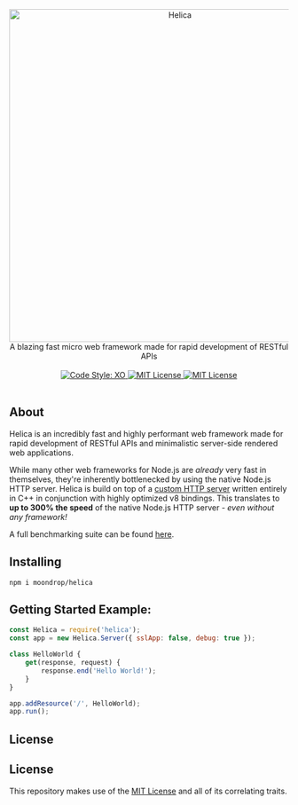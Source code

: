 <div align="center">
    <img src="https://i.imgur.com/N1XJO2l.jpeg" alt="Helica" width="600" />
</div>

<div align="center">A blazing fast micro web framework made for rapid development of RESTful APIs</div>

<br />

<div align="center">
    <a href="https://github.com/xojs/xo">
        <img src="https://img.shields.io/badge/code%20style-xo-5ed9c7?style=for-the-badge" alt="Code Style: XO">
    </a>
    <a href="#">
        <img src="https://img.shields.io/badge/license-MIT-ed184e?style=for-the-badge" alt="MIT License">
    </a>
    <a href="#">
        <img src="https://img.shields.io/badge/npm-no%20release-ed184e?style=for-the-badge" alt="MIT License">
    </a>
</div>

<br />

## About
Helica is an incredibly fast and highly performant web framework made for rapid development of RESTful APIs and minimalistic server-side rendered web applications. 

While many other web frameworks for Node.js are *already* very fast in themselves, they're inherently bottlenecked by using the native Node.js HTTP server. Helica is build on top of a [custom HTTP server](https://github.com/uNetworking/uWebSockets.js/) written entirely in C++ in conjunction with highly optimized v8 bindings. This translates to **up to 300% the speed** of the native Node.js HTTP server *- even without any framework!*

A full benchmarking suite can be found [here](/benchmark).

## Installing
```
npm i moondrop/helica
```

## Getting Started Example:

```js
const Helica = require('helica');
const app = new Helica.Server({ sslApp: false, debug: true });

class HelloWorld {
    get(response, request) {
        response.end('Hello World!');
    }
}

app.addResource('/', HelloWorld);
app.run();
```

## License
## License
This repository makes use of the [MIT License](https://opensource.org/licenses/MIT) and all of its correlating traits.

